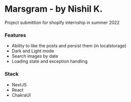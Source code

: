 # Marsgram - by Nishil K.
Project submittion for shopify internship in summer 2022


### Features
- Ability to like the posts and persist them (in localstorage)
- Dark and Light mode
- Search images by date
- Loading state and exception handling

### Stack 
- NextJS
- React
- ChakraUI



